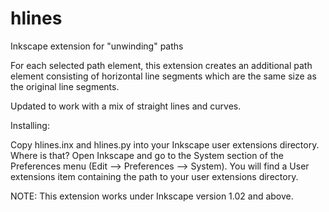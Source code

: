 # hlines
 Inkscape extension for "unwinding" paths

For each selected path element, this extension creates an additional path element consisting of horizontal line segments which are the same size as the original line segments.

Updated to work with a mix of straight lines and curves.

Installing:
 
Copy hlines.inx and hlines.py into your Inkscape user extensions directory. Where is that? Open Inkscape and go to the System section of the Preferences menu (Edit --> Preferences --> System). You will find a User extensions item containing the path to your user extensions directory.
 
NOTE: This extension works under Inkscape version 1.02 and above.
 